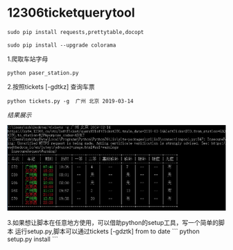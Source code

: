 # 12306ticketquerytool
```
sudo pip install requests,prettytable,docopt
```
```
sudo pip install --upgrade colorama
```
1.爬取车站字母
```
python paser_station.py
```
2.按照tickets [-gdtkz] <from> <to> <date> 查询车票
```
python tickets.py -g  广州 北京 2019-03-14
```
*结果展示*
<p align="center">
<img src='./images/result.JPG'>
</p>
3.如果想让脚本在任意地方使用，可以借助python的setup工具，写一个简单的脚本
运行setup.py,脚本可以通过tickets [-gdztk] from to date
```
python setup.py install
```

